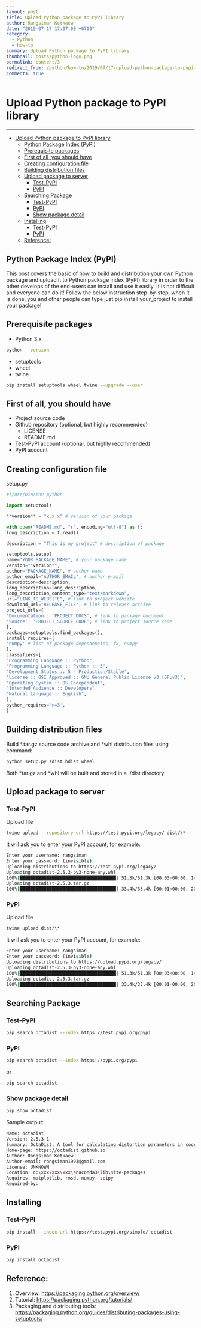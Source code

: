 ```yaml
---
layout: post
title: Upload Python package to PyPI library
author: Rangsiman Ketkaew
date: "2019-07-17 17:07:00 +0700"
category:
  - Python
  - how-to
summary: Upload Python package to PyPI library
thumbnail: posts/python-logo.png
permalink: content/3
redirect_from: /python/how-to/2019/07/17/upload-python-package-to-pypi-server
comments: true
---
```


# Upload Python package to PyPI library

---

- [Upload Python package to PyPI library](#upload-python-package-to-pypi-library)
  - [Python Package Index (PyPI)](#python-package-index-pypi)
  - [Prerequisite packages](#prerequisite-packages)
  - [First of all, you should have](#first-of-all-you-should-have)
  - [Creating configuration file](#creating-configuration-file)
  - [Building distribution files](#building-distribution-files)
  - [Upload package to server](#upload-package-to-server)
    - [Test-PyPI](#test-pypi)
    - [PyPI](#pypi)
  - [Searching Package](#searching-package)
    - [Test-PyPI](#test-pypi-1)
    - [PyPI](#pypi-1)
    - [Show package detail](#show-package-detail)
  - [Installing](#installing)
    - [Test-PyPI](#test-pypi-2)
    - [PyPI](#pypi-2)
  - [Reference:](#reference)

## Python Package Index (PyPI)

This post covers the basic of how to build and distribution your own Python package and upload it to Python package index (PyPI) library in order to the other develops of the end-users can install and use it easily. It is not difficult and everyone can do it! Follow the below instruction step-by-step, when it is done, you and other people can type just pip install your_project to install your package!

## Prerequisite packages

- Python 3.x

```sh
python --version
```

- setuptools
- wheel
- twine

```sh
pip install setuptools wheel twine --upgrade --user
```

## First of all, you should have

- Project source code
- Github repository (optional, but highly recommended)
  - LICENSE
  - README.md
- Test-PyPI account (optional, but highly recommended)
- PyPI account

## Creating configuration file

setup.py

```py
#!/usr/bin/env python

import setuptools

**version** = "x.x.x" # version of your package

with open("README.md", "r", encoding="utf-8") as f:
long_description = f.read()

description = "This is my project" # description of package

setuptools.setup(
name="YOUR_PACKAGE_NAME", # your package name
version=**version**,
author="PACKAGE_NAME", # author name
author_email="AUTHOR_EMAIL", # author e-mail
description=description,
long_description=long_description,
long_description_content_type="text/markdown",
url="LINK_TO_WEBSITE", # link to project website
download_url="RELEASE_FILE", # link to release archive
project_urls={
'Documentation': 'PROJECT_DOCS', # link to package document
'Source': 'PROJECT_SOURCE_CODE', # link to project source code
},
packages=setuptools.find_packages(),
install_requires=[
'numpy' # list of package dependencies, fx, numpy
],
classifiers=[
"Programming Language :: Python",
"Programming Language :: Python :: 3",
"Development Status :: 5 - Production/Stable",
"License :: OSI Approved :: GNU General Public License v3 (GPLv3)",
"Operating System :: OS Independent",
"Intended Audience :: Developers",
"Natural Language :: English",
],
python_requires='>=3',
)
```

## Building distribution files

Build *.tar.gz source code archive and *whl distribution files using command:

```sh
python setup.py sdist bdist_wheel
```

Both *tar.gz and *whl will be built and stored in a ./dist directory.

## Upload package to server

### Test-PyPI

Upload file

```sh
twine upload --repository-url https://test.pypi.org/legacy/ dist/\*
```

It will ask you to enter your PyPI account, for example:

```sh
Enter your username: rangsiman
Enter your password: (invisible)
Uploading distributions to https://test.pypi.org/legacy/
Uploading octadist-2.5.3-py3-none-any.whl
100%|████████████████████████████████████| 51.3k/51.3k [00:03<00:00, 14.5kB/s]
Uploading octadist-2.5.3.tar.gz
100%|████████████████████████████████████| 33.4k/33.4k [00:01<00:00, 20.7kB/s]
```

### PyPI

Upload file

```sh
twine upload dist/\*
```

It will ask you to enter your PyPI account, for example:

```sh
Enter your username: rangsiman
Enter your password: (invisible)
Uploading distributions to https://upload.pypi.org/legacy/
Uploading octadist-2.5.3-py3-none-any.whl
100%|████████████████████████████████████| 51.3k/51.3k [00:03<00:00, 14.5kB/s]
Uploading octadist-2.5.3.tar.gz
100%|████████████████████████████████████| 33.4k/33.4k [00:01<00:00, 20.7kB/s]
```

## Searching Package

### Test-PyPI

```sh
pip search octadist --index https://test.pypi.org/pypi
```

### PyPI

```sh
pip search octadist --index https://pypi.org/pypi
```

or

```sh
pip search octadist
```

### Show package detail

```sh
pip show octadist
```

Sample output:

```sh
Name: octadist
Version: 2.5.3.1
Summary: OctaDist: A tool for calculating distortion parameters in coordination complexes.
Home-page: https://octadist.github.io
Author: Rangsiman Ketkaew
Author-email: rangsiman1993@gmail.com
License: UNKNOWN
Location: c:\xxx\xxx\xxx\anaconda3\lib\site-packages
Requires: matplotlib, rmsd, numpy, scipy
Required-by:
```

## Installing

### Test-PyPI

```sh
pip install --index-url https://test.pypi.org/simple/ octadist
```

### PyPI

```sh
pip install octadist
```

## Reference:

1. Overview: https://packaging.python.org/overview/
2. Tutorial: https://packaging.python.org/tutorials/
3. Packaging and distributing tools: https://packaging.python.org/guides/distributing-packages-using-setuptools/
